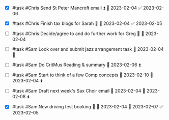 - [x] #task #Chris Send St Peter Mancroft email ⏫ 📅 2023-02-04 ✅ 2023-02-06
- [x] #task #Chris Finish tax blogs for Sarah 🔼 📅 2023-02-04 ✅ 2023-02-05
- [ ] #task #Chris Decide/agree to and do further work for Greg 🔼 📅 2023-02-04
- [ ] #task #Sam Look over and submit jazz arrangement task 📅 2023-02-04 🔼 
- [ ] #task #Sam Do CritMus Reading & summary 📅 2023-02-06 ⏫ 
- [ ] #task #Sam Start to think of a few Comp concepts 📅 2023-02-10 🛫 2023-02-04 ⏫ 
- [ ] #task #Sam Draft next week's Sax Choir email 🛫 2023-02-04 📅 2023-02-08 ⏫ 
- [x] #task #Sam New driving test booking 🔼 🛫 2023-02-04 📅 2023-02-07 ✅ 2023-02-05


